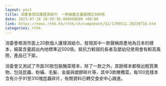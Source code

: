 ```yaml
---
layout: post
title: 消委會測試護理濕紙巾　一款細菌含量超標近500倍
date: 2023-07-18 18:50:30.000000000 +08:00
link: https://news.rthk.hk/rthk/ch/component/k2/1709511-20230718.htm
categories: rthk
---
```


消委會檢測市面上20款個人護理濕紙巾，發現其中一款聲稱原產地為日本的樣本，細菌含量超出內地標準近500倍，抵抗力較弱的長者及嬰幼兒使用會有較高風險，產品已下架。

消委會又測試了市面30款包裝醃菜樣本，除了一款之外，其餘樣本都檢出輕質異物，包括昆蟲、粉蟎、毛髮、金屬與塑膠碎片等，其中3款橄欖菜，每100克樣本含有介乎91至310塊昆蟲碎片，有關資料已轉交食安中心跟進。
